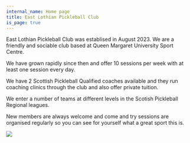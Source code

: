 ```yaml
---
internal_name: Home page
title: East Lothian Pickleball Club
is_page: true
---
```

East Lothian Pickleball Club was establised in August 2023.  We are a friendly and sociable club based at Queen Margaret University Sport Centre.  

We have grown rapidly since then and offer 10 sessions per week with at least one session every day.

We have 2 Scottish Pickleball Qualified coaches available and they run coaching clinics through the club and also offer private tuition.

We enter a number of teams at different levels in the Scotish Pickleball Regional leagues.

New members are always welcome and come and try sessions are organised regularly so you can see for yourself what a great sport this is.

![](/assets/weekly-sessions.jpg)
